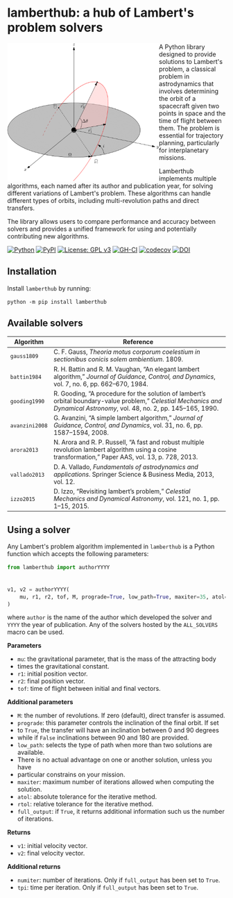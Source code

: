 # lamberthub: a hub of Lambert's problem solvers

<img align="left" width=350px src="https://github.com/jorgepiloto/lamberthub/raw/main/doc/source/_static/lamberts_problem_geometry.png"/>

A Python library designed to provide solutions to Lambert's problem, a
classical problem in astrodynamics that involves determining the orbit of a
spacecraft given two points in space and the time of flight between them. The
problem is essential for trajectory planning, particularly for interplanetary
missions.

Lamberthub implements multiple algorithms, each named after its author and
publication year, for solving different variations of Lambert's problem. These
algorithms can handle different types of orbits, including multi-revolution
paths and direct transfers.

The library allows users to compare performance and accuracy between solvers
and provides a unified framework for using and potentially contributing new
algorithms.

[![Python](https://img.shields.io/pypi/pyversions/lamberthub?logo=pypi)](https://pypi.org/project/lamberthub/)
[![PyPI](https://img.shields.io/pypi/v/lamberthub.svg?logo=python&logoColor=white)](https://pypi.org/project/lamberthub/)
[![License: GPL v3](https://img.shields.io/badge/License-GPLv3-blue.svg)](https://www.gnu.org/licenses/gpl-3.0)
[![GH-CI](https://github.com/jorgepiloto/lamberthub/actions/workflows/ci_cd.yml/badge.svg)](https://github.com/jorgepiloto/lamberthub/actions/workflows/ci_cd.yml)
[![codecov](https://codecov.io/gh/jorgepiloto/lamberthub/branch/main/graph/badge.svg?token=3BY2J5AB8D)](https://codecov.io/gh/jorgepiloto/lamberthub)
[![DOI](https://zenodo.org/badge/364482782.svg)](https://zenodo.org/badge/latestdoi/364482782)


## Installation

Install `lamberthub` by running:

```console
python -m pip install lamberthub
```

## Available solvers

| Algorithm     | Reference                                                                                                                                               |
|---------------|---------------------------------------------------------------------------------------------------------------------------------------------------------|
| `gauss1809`   | C. F. Gauss, *Theoria motus corporum coelestium in sectionibus conicis solem ambientium*. 1809.                                                         |
| `battin1984`  | R. H. Battin and R. M. Vaughan, “An elegant lambert algorithm,” *Journal of Guidance, Control, and Dynamics*, vol. 7, no. 6, pp. 662–670, 1984.         |
| `gooding1990` | R. Gooding, “A procedure for the solution of lambert’s orbital boundary-value problem,” *Celestial Mechanics and Dynamical Astronomy*, vol. 48, no. 2, pp. 145–165, 1990. |
| `avanzini2008`| G. Avanzini, “A simple lambert algorithm,” *Journal of Guidance, Control, and Dynamics*, vol. 31, no. 6, pp. 1587–1594, 2008.                          |
| `arora2013`   | N. Arora and R. P. Russell, “A fast and robust multiple revolution lambert algorithm using a cosine transformation,” Paper AAS, vol. 13, p. 728, 2013.  |
| `vallado2013` | D. A. Vallado, *Fundamentals of astrodynamics and applications*. Springer Science & Business Media, 2013, vol. 12.                                       |
| `izzo2015`    | D. Izzo, “Revisiting lambert’s problem,” *Celestial Mechanics and Dynamical Astronomy*, vol. 121, no. 1, pp. 1–15, 2015.                                |

## Using a solver

Any Lambert's problem algorithm implemented in `lamberthub` is a Python function
which accepts the following parameters:

```python
from lamberthub import authorYYYY


v1, v2 = authorYYYY(
    mu, r1, r2, tof, M, prograde=True, low_path=True, maxiter=35, atol=1e-5, rtol=1e-7, full_output=False
)
```

where `author` is the name of the author which developed the solver and `YYYY`
the year of publication. Any of the solvers hosted by the `ALL_SOLVERS` macro
can be used.

**Parameters**
- `mu`: the gravitational parameter, that is the mass of the attracting body
- times the gravitational constant.
- `r1`: initial position vector.
- `r2`: final position vector.
- `tof`: time of flight between initial and final vectors.

**Additional parameters**
- `M`: the number of revolutions. If zero (default), direct transfer is assumed.
- `prograde`: this parameter controls the inclination of the final orbit. If set
- to `True`, the transfer will have an inclination between 0 and 90 degrees
- while if `False` inclinations between 90 and 180 are provided.
- `low_path`: selects the type of path when more than two solutions are available.
- There is no actual advantage on one or another solution, unless you have
- particular constrains on your mission.
- `maxiter`: maximum number of iterations allowed when computing the solution.
- `atol`: absolute tolerance for the iterative method.
- `rtol`: relative tolerance for the iterative method.
- `full_output`: if `True`, it returns additional information such us the number
  of iterations. 

**Returns**
* `v1`: initial velocity vector.
* `v2`: final velocity vector.

**Additional returns**
* `numiter`: number of iterations. Only if `full_output` has been set to `True`.
* `tpi`: time per iteration. Only if `full_output` has been set to `True`.

